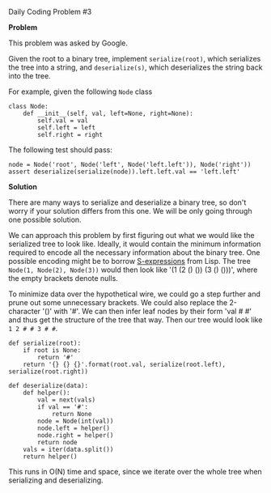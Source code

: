 Daily Coding Problem #3

**Problem**

This problem was asked by Google.

Given the root to a binary tree, implement `serialize(root)`, which serializes the tree into a string, and `deserialize(s)`, which deserializes the string back into the tree.

For example, given the following `Node` class

    class Node:
        def __init__(self, val, left=None, right=None):
            self.val = val
            self.left = left
            self.right = right
    

The following test should pass:

    node = Node('root', Node('left', Node('left.left')), Node('right'))
    assert deserialize(serialize(node)).left.left.val == 'left.left'
    

**Solution**

There are many ways to serialize and deserialize a binary tree, so don't worry if your solution differs from this one. We will be only going through one possible solution.

We can approach this problem by first figuring out what we would like the serialized tree to look like. Ideally, it would contain the minimum information required to encode all the necessary information about the binary tree. One possible encoding might be to borrow [S-expressions](https://en.wikipedia.org/wiki/S-expression) from Lisp. The tree `Node(1, Node(2), Node(3))` would then look like '(1 (2 () ()) (3 () ()))', where the empty brackets denote nulls.

To minimize data over the hypothetical wire, we could go a step further and prune out some unnecessary brackets. We could also replace the 2-character '()' with '#'. We can then infer leaf nodes by their form 'val # #' and thus get the structure of the tree that way. Then our tree would look like `1 2 # # 3 # #`.

    def serialize(root):
        if root is None:
            return '#'
        return '{} {} {}'.format(root.val, serialize(root.left), serialize(root.right))
    
    def deserialize(data):
        def helper():
            val = next(vals)
            if val == '#':
                return None
            node = Node(int(val))
            node.left = helper()
            node.right = helper()
            return node
        vals = iter(data.split())
        return helper()
    

This runs in O(N) time and space, since we iterate over the whole tree when serializing and deserializing.